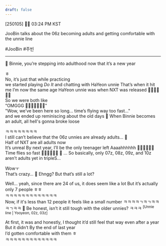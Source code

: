 ```yaml
---
draft: false
---
```

[250105] 🐣💭 03:24 PM KST

JooBin talks about the 06z becoming adults and getting comfortable with the unnie line

#JooBin #주빈
___
🫧 Binnie, you’re stepping into adulthood now that it’s a new year

ㅎ  
No, it’s just that while practicing  
we started playing _Do It_ and chatting with HaYeon unnie
That’s when it hit me
I’m now the same age HaYeon unnie was when NXT was released
🥹🥹🥹🥹🥹🥹  
So we were both like  
“OMGGG 🥹🥹🥹🥹🥹🥹🥹"  
"Wow, we’ve been here so long… time’s flying way too fast…"  
and we ended up reminiscing about the old days
🫧 When Binnie becomes an adult, all hell's gonna broke loose

ㅋㅋㅋㅋㅋㅋㅋㅋ  
I still can’t believe that the 06z unnies are already adults... 🥹  
Half of NXT are all adults now  
It’s unreal
By next year,  I’ll be the only teenager left
Aaaahhhhhh 🥹🥹🥹🥹🥹🥹  
Time flies so fast 
🥲🥲🥲🥲🥲🥲
🫧 … So basically, only 07z, 08z, 09z, and 10z aren’t adults yet in tripleS…

Wowㅜ  
That’s crazy…
🫧 Ehngg? But that’s still a lot?  

Well… yeah, since there are 24 of us, it does seem like a lot
But it’s actually only 7 people
ㅎㅎ  
ㅋㅋㅋㅋㅋㅋㅋㅋㅋㅋㅋㅋㅋ  
Now, if it's less than 12 people
it feels like a small number
ㅋㅋㅋㅋㄱㅋㄱㅋㅋㅋㄱㅋㅋ
🫧 Be honest, isn’t it still tough with the older unnies? ㅋㅋㅋ 
<sup>[Unnie line | Yooyeon, 02z, 03z]</sup>

At first, it was 
and honestly, I thought it’d still feel that way even after a year  
But it didn’t 
By the end of last year  
I’d gotten comfortable with them ㅎ  
ㅋㅋㅋㅋㅋㅋㅋㅋㅋㅋㅋㅋㅋ